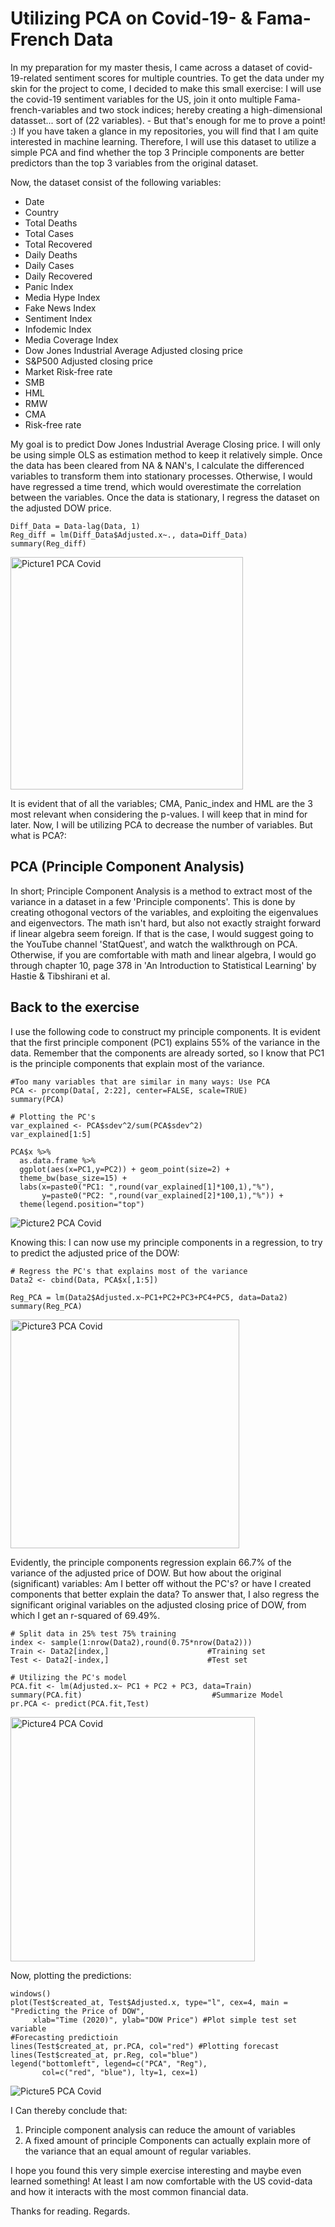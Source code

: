 # Utilizing PCA on Covid-19- & Fama-French Data
In my preparation for my master thesis, I came across a dataset of covid-19-related sentiment scores for multiple countries. To get the data under my skin for the project to come, I decided to make this small exercise: I will use the covid-19 sentiment variables for the US, join it onto multiple Fama-french-variables and two stock indices; hereby creating a high-dimensional datasset... sort of (22 variables). - But that's enough for me to prove a point! :)
If you have taken a glance in my repositories, you will find that I am quite interested in machine learning. Therefore, I will use this dataset to utilize a simple PCA and find whether the top 3 Principle components are better predictors than the top 3 variables from the original dataset.

Now, the dataset consist of the following variables:
- Date
- Country
- Total Deaths
- Total Cases
- Total Recovered
- Daily Deaths
- Daily Cases
- Daily Recovered
- Panic Index
- Media Hype Index
- Fake News Index
- Sentiment Index
- Infodemic Index
- Media Coverage Index
- Dow Jones Industrial Average Adjusted closing price
- S&P500 Adjusted closing price
- Market Risk-free rate
- SMB
- HML
- RMW
- CMA
- Risk-free rate

My goal is to predict Dow Jones Industrial Average Closing price. I will only be using simple OLS as estimation method to keep it relatively simple.
Once the data has been cleared from NA & NAN's, I calculate the differenced variables to transform them into stationary processes. Otherwise, I would have regressed a time trend, which would overestimate the correlation between the variables. Once the data is stationary, I regress the dataset on the adjusted DOW price.
```
Diff_Data = Data-lag(Data, 1)
Reg_diff = lm(Diff_Data$Adjusted.x~., data=Diff_Data)
summary(Reg_diff)
```

<img width="372" alt="Picture1 PCA Covid" src="https://user-images.githubusercontent.com/69420936/103313096-51b21900-4a1f-11eb-9b86-47258e0ee18e.png">

It is evident that of all the variables; CMA, Panic_index and HML are the 3 most relevant when considering the p-values. I will keep that in mind for later.
Now, I will be utilizing PCA to decrease the number of variables. But what is PCA?:

## PCA (Principle Component Analysis)
In short; Principle Component Analysis is a method to extract most of the variance in a dataset in a few 'Principle components'. This is done by creating othogonal vectors of the variables, and exploiting the eigenvalues and eigenvectors. The math isn't hard, but also not exactly straight forward if linear algebra seem foreign. If that is the case, I would suggest going to the YouTube channel 'StatQuest', and watch the walkthrough on PCA. Otherwise, if you are comfortable with math and linear algebra, I would go through chapter 10, page 378 in 'An Introduction to Statistical Learning' by Hastie & Tibshirani et al. 

## Back to the exercise
I use the following code to construct my principle components. It is evident that the first principle component (PC1) explains 55% of the variance in the data. Remember that the components are already sorted, so I know that PC1 is the principle components that explain most of the variance.
```
#Too many variables that are similar in many ways: Use PCA
PCA <- prcomp(Data[, 2:22], center=FALSE, scale=TRUE)
summary(PCA)

# Plotting the PC's
var_explained <- PCA$sdev^2/sum(PCA$sdev^2)
var_explained[1:5]

PCA$x %>% 
  as.data.frame %>%
  ggplot(aes(x=PC1,y=PC2)) + geom_point(size=2) +
  theme_bw(base_size=15) + 
  labs(x=paste0("PC1: ",round(var_explained[1]*100,1),"%"),
       y=paste0("PC2: ",round(var_explained[2]*100,1),"%")) +
  theme(legend.position="top")
```
![Picture2 PCA Covid](https://user-images.githubusercontent.com/69420936/103313670-144e8b00-4a21-11eb-9413-a915d1a3a07e.png)

Knowing this: I can now use my principle components in a regression, to try to predict the adjusted price of the DOW:
```
# Regress the PC's that explains most of the variance
Data2 <- cbind(Data, PCA$x[,1:5])

Reg_PCA = lm(Data2$Adjusted.x~PC1+PC2+PC3+PC4+PC5, data=Data2)
summary(Reg_PCA)
```
<img width="366" alt="Picture3 PCA Covid" src="https://user-images.githubusercontent.com/69420936/103313816-82934d80-4a21-11eb-99d7-c0ffff692a1f.png">


Evidently, the principle components regression explain 66.7% of the variance of the adjusted price of DOW. But how about the original (significant) variables: Am I better off without the PC's? or have I created components that better explain the data?
To answer that, I also regress the significant original variables on the adjusted closing price of DOW, from which I get an r-squared of 69.49%.

```
# Split data in 25% test 75% training
index <- sample(1:nrow(Data2),round(0.75*nrow(Data2)))
Train <- Data2[index,]                      #Training set
Test <- Data2[-index,]                      #Test set

# Utilizing the PC's model
PCA.fit <- lm(Adjusted.x~ PC1 + PC2 + PC3, data=Train)
summary(PCA.fit)                             #Summarize Model
pr.PCA <- predict(PCA.fit,Test)    

```
<img width="391" alt="Picture4 PCA Covid" src="https://user-images.githubusercontent.com/69420936/103314023-106f3880-4a22-11eb-8047-25ce4e4d084f.png">

Now, plotting the predictions:
```
windows()
plot(Test$created_at, Test$Adjusted.x, type="l", cex=4, main = "Predicting the Price of DOW",
     xlab="Time (2020)", ylab="DOW Price") #Plot simple test set variable
#Forecasting predictioin
lines(Test$created_at, pr.PCA, col="red") #Plotting forecast
lines(Test$created_at, pr.Reg, col="blue")
legend("bottomleft", legend=c("PCA", "Reg"),
       col=c("red", "blue"), lty=1, cex=1)
```
![Picture5 PCA Covid](https://user-images.githubusercontent.com/69420936/103314905-6513b300-4a24-11eb-8e83-fe10ac332509.png)

I Can thereby conclude that:
1. Principle component analysis can reduce the amount of variables 
2. A fixed amount of principle Components can actually explain more of the variance that an equal amount of regular variables. 

I hope you found this very simple exercise interesting and maybe even learned something!
At least I am now comfortable with the US covid-data and how it interacts with the most common financial data.

Thanks for reading.
Regards.



